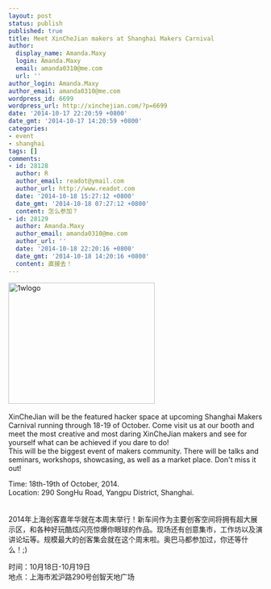 ```yaml
---
layout: post
status: publish
published: true
title: Meet XinCheJian makers at Shanghai Makers Carnival
author:
  display_name: Amanda.Maxy
  login: Amanda.Maxy
  email: amanda0310@me.com
  url: ''
author_login: Amanda.Maxy
author_email: amanda0310@me.com
wordpress_id: 6699
wordpress_url: http://xinchejian.com/?p=6699
date: '2014-10-17 22:20:59 +0800'
date_gmt: '2014-10-17 14:20:59 +0800'
categories:
- event
- shanghai
tags: []
comments:
- id: 28128
  author: R
  author_email: readot@ymail.com
  author_url: http://www.readot.com
  date: '2014-10-18 15:27:12 +0800'
  date_gmt: '2014-10-18 07:27:12 +0800'
  content: 怎么参加？
- id: 28129
  author: Amanda.Maxy
  author_email: amanda0310@me.com
  author_url: ''
  date: '2014-10-18 22:20:16 +0800'
  date_gmt: '2014-10-18 14:20:16 +0800'
  content: 直接去！
---
```

<p><a href="http://xinchejian.com/wp-content/uploads/2014/10/1wlogo.png"><img src="http://xinchejian.com/wp-content/uploads/2014/10/1wlogo-290x240.png" alt="1wlogo" width="290" height="240" class="aligncenter size-thumbnail wp-image-6708" /></a><br />
<!--:en--><br />
XinCheJian will be the featured hacker space at upcoming Shanghai Makers Carnival running through 18-19 of October. Come visit us at our booth and meet the most creative and most daring XinCheJian makers and see for yourself what can be achieved if you dare to do!<br />
This will be the biggest event of makers community. There will be talks and seminars, workshops, showcasing, as well as a market place. Don't miss it out!</p>
<p>Time: 18th-19th of October, 2014.<br />
Location: 290 SongHu Road, Yangpu District, Shanghai.<br />
<!--:--><br />
<!--:zh--><br />
2014年上海创客嘉年华就在本周末举行！新车间作为主要创客空间将拥有超大展示区，和各种好玩酷炫闪亮惊爆你眼球的作品。现场还有创意集市，工作坊以及演讲论坛等。规模最大的创客集会就在这个周末啦。奥巴马都参加过，你还等什么！;)</p>
<p>时间：10月18日-10月19日<br />
地点：上海市淞沪路290号创智天地广场<br />
<!--:--></p>
